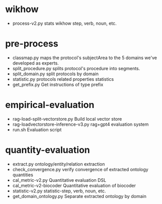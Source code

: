 # wikhow

- process-v2.py stats wikhow step, verb, noun, etc.

# pre-process

- classmap.py maps the protocol's subjectArea to the 5 domains we've developed as experts.
- split_procedure.py splits protocol's procedure into segments.
- split_domain.py split protocols by domain
- statistic.py protocols related properties statistics
- get_prefix.py Get instructions of type prefix

# empirical-evaluation

- rag-load-split-vectorstore.py Build local vector store
- rag-loadvectorstore-inference-v3.py rag+gpt4 evaluation system
- run.sh Evaluation script

# quantity-evaluation

- extract.py ontology/entity/relation extraction
- check_convergence.py verify convergence of extracted ontology quantities
- cal_metric-v2.py Quantitative evaluation DSL
- cal_metric-v2-biocoder Quantitative evaluation of biocoder
- statistic-v2.py statistic-step, verb, noun, etc.
- get_domain_ontology.py Separate extracted ontology by domain